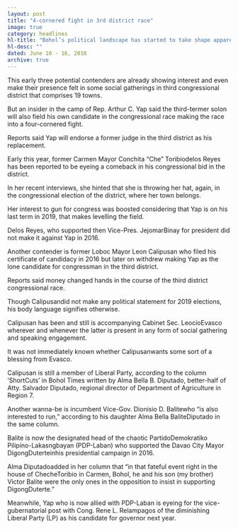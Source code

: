 ```yaml
---
layout: post
title: "4-cornered fight in 3rd district race"
image: true
category: headlines
hl-title: "Bohol’s political landscape has started to take shape apparently in preparation for the election next year as filing of certificate of candidacy (COC) in October is fast approaching."
hl-desc: ""
dated: June 10 - 16, 2018
archive: true
---
```


This early three potential contenders are already showing interest and even make their presence felt in some social gatherings in third congressional district that comprises 19 towns.

But an insider in the camp of Rep. Arthur C. Yap said the third-termer solon will also field his own candidate in the congressional race making the race into a four-cornered fight.

Reports said Yap will endorse a former judge in the third district as his replacement.

Early this year, former Carmen Mayor Conchita “Che” Toribiodelos Reyes has been reported to be eyeing a comeback in his congressional bid in the district. 

In her recent interviews, she hinted that she is throwing her hat, again, in the congressional election of the district, where her town belongs.

Her interest to gun for congress was boosted considering that Yap is on his last term in 2019, that makes levelling the field.

Delos Reyes, who supported then Vice-Pres. JejomarBinay for president did not make it against Yap in 2016.

Another contender is former Loboc Mayor Leon Calipusan who filed his certificate of candidacy in 2016 but later on withdrew making Yap as the lone candidate for congressman in the third district.

Reports said money changed hands in the course of the third district congressional race. 

Though Calipusandid not make any political statement for 2019 elections, his body language signifies otherwise.

Calipusan has been and still is accompanying Cabinet Sec. LeocioEvasco wherever and whenever the latter is present in any form of social gathering and speaking engagement.

It was not immediately known whether Calipusanwants some sort of a blessing from Evasco.

Calipusan is still a member of Liberal Party, according to the column ‘ShortCuts’ in Bohol Times written by Alma Bella B. Diputado, better-half of Atty. Salvador Diputado, regional director of Department of Agriculture in Region 7. 

Another wanna-be is incumbent Vice-Gov. Dionisio D. Balitewho “is also interested to run,” according to his daughter Alma Bella BaliteDiputado in the same column.

Balite is now the designated head of the chaotic PartidoDemokratiko Pilipino-Lakasngbayan (PDP-Laban) who supported the Davao City Mayor DigongDuterteinhis presidential campaign in 2016.

Alma Diputadoadded in her column that “in that fateful event right in the house of ChecheToribio in Carmen, Bohol, he and his son (my brother) Victor Balite were the only ones in the opposition to insist in supporting DigongDuterte.”

Meanwhile, Yap who is now allied with PDP-Laban is eyeing for the vice-gubernatorial post with Cong. Rene L. Relampagos of the diminishing Liberal Party (LP) as his candidate for governor next year.